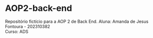 # AOP2-back-end
Repositório fictício para a AOP 2 de Back End.
Aluna: Amanda de Jesus Fontoura - 202310382  
Curso: ADS
